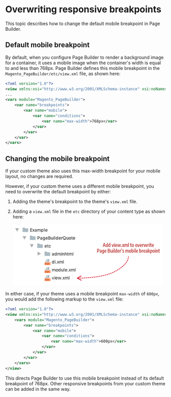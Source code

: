 # Overwriting responsive breakpoints

This topic describes how to change the default mobile breakpoint in Page Builder.

## Default mobile breakpoint

By default, when you configure Page Builder to render a background image for a container, it uses a mobile image when the container's width is equal to and less than 768px. Page Builder defines this mobile breakpoint in the `Magento_PageBuilder/etc/view.xml` file, as shown here:

```xml
<?xml version="1.0"?>
<view xmlns:xsi="http://www.w3.org/2001/XMLSchema-instance" xsi:noNamespaceSchemaLocation="urn:magento:framework:Config/etc/view.xsd">
...
<vars module="Magento_PageBuilder">
    <var name="breakpoints">
        <var name="mobile">
            <var name="conditions">
                <var name="max-width">768px</var>
            </var>
        </var>
    </var>
</vars>
```

## Changing the mobile breakpoint

If your custom theme also uses this max-width breakpoint for your mobile layout, no changes are required.

However, if your custom theme uses a different mobile breakpoint, you need to overwrite the default breakpoint by either: 

1. Adding the theme's breakpoint to the theme's `view.xml` file.
2. Adding a `view.xml` file in the `etc` directory of your content type as shown here:

    ![product conditions](../images/how-to-change-breakpoint.png "Add view.xml file")

In either case, if your theme uses a mobile breakpoint `max-width` of `600px`, you would add the following markup to the `view.xml` file:

```xml
<?xml version="1.0"?>
<view xmlns:xsi="http://www.w3.org/2001/XMLSchema-instance" xsi:noNamespaceSchemaLocation="urn:magento:framework:Config/etc/view.xsd">
    <vars module="Magento_PageBuilder">
        <var name="breakpoints">
            <var name="mobile">
                <var name="conditions">
                    <var name="max-width">600px</var>
                </var>
            </var>
        </var>
    </vars>
</view>
```

This directs Page Builder to use this mobile breakpoint instead of its default breakpoint of 768px. Other responsive breakpoints from your custom theme can be added in the same way.
